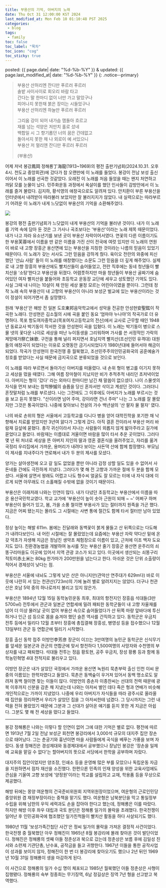 ```yaml
---
title: 부용산의 기억, 아버지의 노래
date: Thu Oct 31 12:00:00 KST 2024
last_modified_at: Mon Feb 10 01:10:48 PST 2025
categories:
 - blog
tags:
 - family
toc: false
toc_label: "목차"
toc_icon: "cog"
toc_sticky: true
---
```


posted: {{ page.date| date: "%d-%b-%Y" }}
&amp;
updated: {{ page.last_modified_at| date: "%d-%b-%Y" }}
{: .notice--primary}

<blockquote>
<p>
부용산 산허리엔 잔디만 푸르러 푸르러
<br>
솔밭 사이사이로 회오리 바람 타고
<br>
간다는 말 한마디 없이 너만 가고 말았구나
<br>
피어나지 못한채 붉은 장미는 시들었구나
<br>
부용산 산허리엔 하늘만 푸르러 푸르러
</p>

<p>
그리움 강이 되어 내가슴 맴돌아 흐르고
<br>
재를 넘는 석양은 저만치 홀로 섰네
<br>
백합일 시 그 향기롭던 너의 꿈은 간데없고
<br>
돌아서지 못한 채 나 외로이 예 서있으니
<br>
부용산 저 멀리엔 잔디만 푸르러 푸르러
</p>

(부용산)
</blockquote>

어제 저녁 봉강鳳岡 정해룡丁海龍(1913~1969)의 평전 출판기념회(2024.10.31. 오후 4시. 천도교 중앙회관)에
갔다가 참 오랜만에 이 노래를 들었다.
봉강이 전남 보성 출신이어서 이 노래를 선곡한 것같았다.
오래전 이 노래를 처음 들었을 때는 왠지 처연하고 까닭 모를 눈물이 났다.
민주화운동 과정에서 옥살이를 했던 인사들이 감방안에서 이 노래를 즐겨 불렀다.
김지하, 황석영의 애창곡으로도 알려져 있다.
안치환이 부른 부용산을 인터넷에서 내려받아 따라불러 보았지만 잘 불러지지가 않았다.
내 실력으로는 따라부르기 어려운 이 노래가 내게 느닷없이 부용산의 기억을 소환해주었다.

<div class="img-container">
<img src="/assets/images/Screenshot 2025-02-03 at 9.56.02 PM.png">
</div>

봉강의 평전 출판기념회가 느닷없이 내게 부용산의 기억을 불러낸 것이다.
내가 이 노래를 기억 속에 담아 둔 것은 그 가사나 곡조보다는 '부용산'이라는 노래 제목 때문이었다.
내가 나고 자라 유소년기를 보낸 곳이 부용산 자락이어서였다.
연꽃의 다른 이름이기도 한 부용芙蓉에서 이름을 딴 같은 이름을 가진 산이 전국에 여럿 있지만
이 노래의 연원이 바로 내 고향 장흥군 용산면에 있는 부용산을 지칭한 것이라는 나름의 믿음이 있었기 때문이다.
이 노래가 갖는 서사도 그런 믿음을 강하게 줬다.
육이오 전란의 와중에 피신했던 '산山 사람' 들이 이 노래를 애창했다는 소문도 그런 믿음을 더 깊게 해주었다.
실제로 내 고향 장흥의 부용산에도 빨치산들이 숨어들었고, 전란 직후에는 동네 청년들이 빨치산을 ‘소탕’한다고 부용산을 뒤졌다.
어렴풋하지만 마을 청년들이 부용산 골짜기에 숨어있던 여자 빨치산을 붙들어와 초등학교 운동장 교단에 세우고 성토했던 기억도 있다.
사실 그때 내 나이는 10살이 채 안된 세상 물정 모르는 어린아이였을 뿐이다.
그런데 정작 노래 속의 부용산이 내 고향의 부용산이 아니라 보성군 벌교에 있는 부용산이라는 것이 정설이 되어가면서 좀 실망했다.

원래 ‘부용산’은 해방 전 일본 도호東邦음악학교에서 성악을 전공한 안성현安聖鉉이 작곡한 노래다.
안성현은 김소월의 시에 곡을 붙인 동요 ‘엄마야 누나야’의 작곡가로 더 유명하다.
목포 항도여자중학교(목포여자고등학교의 전신)에서 교사로 근무할 때인 1948년 동료교사 박기동이 작서한 것을 안성현이 곡을 입혔다.
이 노래는 박기동이 병으로 스물 넷의 꽃다운 나이로 세상을 떠난 누이동생을 그리워하며 가사를 쓴 서정적인 가락의 제망매가祭亡妹歌.
구전을 통해 널리 퍼지면서 호남지역 빨치산(조선인민 유격대) 대원들의 애창곡이 되었다는 이유로
오랫동안 금기시되었다가 1980년대에 들어서야 해금이 되었다.
작곡가 안성현이 한국전쟁 중 월북했고, 조선민주주의인민공화국의 공훈예술가 칭호를 받았다는 사실 때문에
금지곡으로 분류되었을 것으로 보인다.

이 노래를 따라 부르면서 돌아가신 아버지를 떠올렸다.
내 손위 형이 병고를 이기지 못하고 세상을 떴을 때였다.
그해 여름 장마철이 지났지만 비가 추적추적 내리던 초저녁이었다.
아버지는 형이 '갔다' 라는 외마디 한마디만 남긴 채 말씀이 없으셨다.
나이 스물셋의 자식을 먼저 보내는 참척慘慽의 슬픔을 당신 혼자서만 삭이고 계셨던 것이다.
그러더니 혼잣말처럼 노래를 부르셨다.
나는 그전에도 그 이후에도 아버지가 노래를 부르시는 것을 보고 듣지 못했다.
"산이라면 넘어 주마, 강이라면 건너 주마" 나는 그 노래를 잘 몰랐지만 그것은 통곡이었다.
나중에 찾아보니 전설의 가수 백년설의 '산 팔자 물 팔자' 였다.

나의 바로 손위의 형은 서울에서 고등학교를 다니다 병을 얻어 대학진학을 포기한 채 낙향해서 치료를 받았지만 3년여 앓다가 그렇게 갔다.
아직 결혼 전이라서 부용산 머리 바람재 길섶에 묻혔다.
총각 귀신이라서 지나는 사람들이 외롭지 않게 밟아주라고 길가에 묻었다고 들었다.
바람재는 이름대로 겨울이면 바람을 많이 타서 추운 곳이었다.
그러다 몇 년 뒤 처녀로 세상을 뜬 아버지 지인의 딸과 영혼 결혼식을 올려주었고,
자리를 옮겨 국정리 우리집에서 가까운, 용머리가 내려다 보이는 사돈댁 산에 함께 합장했다.
부모님이 제사를 지내주다가 연로해서 내가 두 분의 제사를 모셨다.

양가는 살아생전에 오고 갈 일도 없었을 뿐만 아니라 감정 상할 일도 있을 수 없어서 사돈네들 간에도 극진하게 지냈다.
그러다가 몇 해 전 고향과 가까운 절에 두 분을 함께 모셨다.
서울에 살면서 왕래도 어렵고 나도 형수씨 얼굴도 잘 모르는 터에 내 자식 대에 이르게 되면 아무래도 더 소홀해질 수밖에 없을 것이기 때문이다.

부용산은 이래저래 나와는 인연이 많다.
내가 다녔던 초등학교는 부용산에서 이름을 따온 용산국민학교였다.
학교 교가에 '부용산이 높이 솟아 근원이 되매 ~ ~' 어쩌구 하며 부용산이 들어가 있고,
봄, 가을 소풍 철이면 부용사가 있는 절터까지 원족을 가곤 했다.
지금은 어찌 됐는지는 몰라도 그 시절에는 사변 통에 절간도 함께 타서 절터만 남아 있었다.

정상 높이는 해발 611m.
봄에는 진달래와 동백꽃이 붉게 물들고 산 뒤쪽으로는 다도해가 내려다보인다.
내 어린 시절에는 잘 몰랐었는데 요즘에는 부용산 자락 약다산 밑에 온갖 약초가 자생해 지금은 정남진 생약초 체험장으로 이름이 있고,
근처에 이조 백자 도요지도 있다.
친환경농법을 개발하여 농사를 짓는 부용산 줄기 장흥군 용산면 운주리의 쇠똥구리마을도 이곳에 있어서 지역 관광 코스가 되고 있다.
이곳에서 생산되는 쇠똥구리 적토미赤土米는 80kg 한가마가 200만원을 넘는다고 한다.
아쉬운 것은 단위 소출량이 적어서 경제성이 낮다는 점.

부용산은 서울에 내놔도 그렇게 낮은 산은 아니지만(관악산 연주대가 629m다)
바로 이웃에 나란히 서 있는 천관산(723m)의 기에 눌려 별로 알려지지는 않았다.
더구나 천관산은 호남 5악 중의 하나로까지 불리고 있지 않은가.

부용산은 1894년 12월 15일 동학농민운동 최후,
최대의 항전지인 장흥읍 석대들(3만 5700㎡) 전투에서 관군과 일본군 연합세에 밀려 패퇴한 동학군들이
내 고향 자울재를 넘어 더 이상 물러날 곳이 없어 부용산 속으로 숨어들었다가
산 뒤쪽 마량 앞바다에 투신하거나 인근 섬 등으로 몸을 숨겨야 했던 슬픈 역사를 간직하고 있다.
동학군은 우금치 전투 등에서 밀리다 12월 초부터 장흥에 총집결해 장흥성,
병영성 등을 접수했으나 12월13일부터 관군 등 연합군에 밀리기 시작했다.

장흥 출신 동학 접주 이방언李芳彦 장군이 이끄는 3만여명의 농민군 동학군은 신식무기를 앞세운 일본군과 관군의 연합군에 맞서 항전하다
1,500여명의 사망자와 수천명의 부상자를 내고 패퇴했다.
석대들 전투는 정읍 황토현, 공주 우금치, 장성 황룡 등과 함께 동학농민혁명 4대 전적지로 불리우고 있다.

이방언 장군은 내가 살았던 국정에서 가까운 용산면 녹원리 묵촌부락 출신 인천 이씨 문중의 이름있는 한학자였다고 들었다.
묵촌은 동백숲이 우거져 있어서 동백 명소로도 알려져 동백 철이면 찾는 이들이 많다.
이방언의 증손자 이종찬씨는 선대의 전력 때문에 광복 이후까지 신분을 감춘 채 지냈는데
나와는 아저씨 벌인 데다 죽은 형과 연배가 비슷해 개인적으로는 가까이 지냈었다.
나중에 우리 아버지가 자식들을 따라 광주시로 올라올 때 집안을 정리하면서 우리가 살았던 집을 그 아저씨한테 넘겼다.
그 당시까지는 그런 내력을 전혀 몰랐었기 때문에 그분과 그 선대가 살아온 얘기를 듣지 못한 게 지금은 아쉽다.
그분도 몇 해 전 세상을 떴다고 들었다.

<hr>
봉강 정해룡은 나와는 이렇다 할 인연이 없어 그에 대한 기억은 별로 없다.
평전에 따르면 1913년 7월 2일 전남 보성군 회천면 봉강리에서 3,000석 규모의 대지주 집안 장손으로 태어났다.
그는 춘궁기와 흉년이면 마을 사람들에게 곡식을 베푸는 가풍을 보며 자랐다.
동생 정해진은 경성제대와 동경제대에서 공부했으나 장남인 봉강은
'장손을 일제에 교육을 맡길 수 없다'는 할아버지의 뜻으로 서당에서 한학을 공부하며 자랐다.

대지주의 집안이었지만 양조장, 인쇄소 등을 운영해 많은 부를 모았으나 독립운동 자금을 지원하면서 점차 재산을 소진했다.
한편으론 민족의 인재 양성을 위한 교육사업에도 관심을 기울여
고향 보성에 '양정원'이라는 학교를 설립하고 교재, 학용품 등을 무상으로 제공했다.

해방 뒤에는 몽양 여운형의 건국준비위원회 지역위원장이었으며, 여운형의 근로인민당 중앙위원 겸 재정부장이라는 중책을 맡기도 했다.
여운형은 남북분단을 막고 통일정부 수립을 위해 남한의 우익 세력과도 손을 잡아야 한다고 했는데, 정해룡은 이를 따랐다.
하지만 해방 이후 좌우 대립과 국토 분단은 정해룡 일가의 몰락을 초래했다.
한국전쟁이 일어난 후 인민공화국에 협조했던 일가친척들이 빨치산 활동을 하다 사살되기도 했다.

1980년 11월 '보성가족간첩단 사건'은 정씨 일가의 몰락을 가져온 결정적 사건이었다.
한국전쟁 중 월북했던 아우 정해진이 1965년 8월 봉강리에 몰래 찾아온 것이 발단이었다.
정해진은 정해룡의 셋째 아들 정춘상과 북으로 갔는데 정춘상은 보름 후에 김일성 친서와 소련제 기관단총,
난수표, 공작금을 들고 귀향한다.
1967년 이들을 통한 공작사업이 성과를 보이지 않자, 정해진이 한 번 더 봉강리에 찾아오기도 했으나
2년 뒤인 1969년 10월 31일 정해룡이 생을 마감하게 된다.

이 사건으로 정해룡의 일가 수십 명이 체포되고 1985년 월북했던 아들 정춘상은 사형이 집행됐다.
정해룡의 숙부 정종희는 무기징역, 6남 정길상은 징역 7년 형을 선고받고 복역했다.


